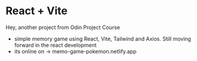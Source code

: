 # React + Vite

Hey, another project from Odin Project Course

- simple memory game using React, Vite, Tailwind and Axios. Still moving forward in the react development
- its online on -> memo-game-pokemon.netlify.app
